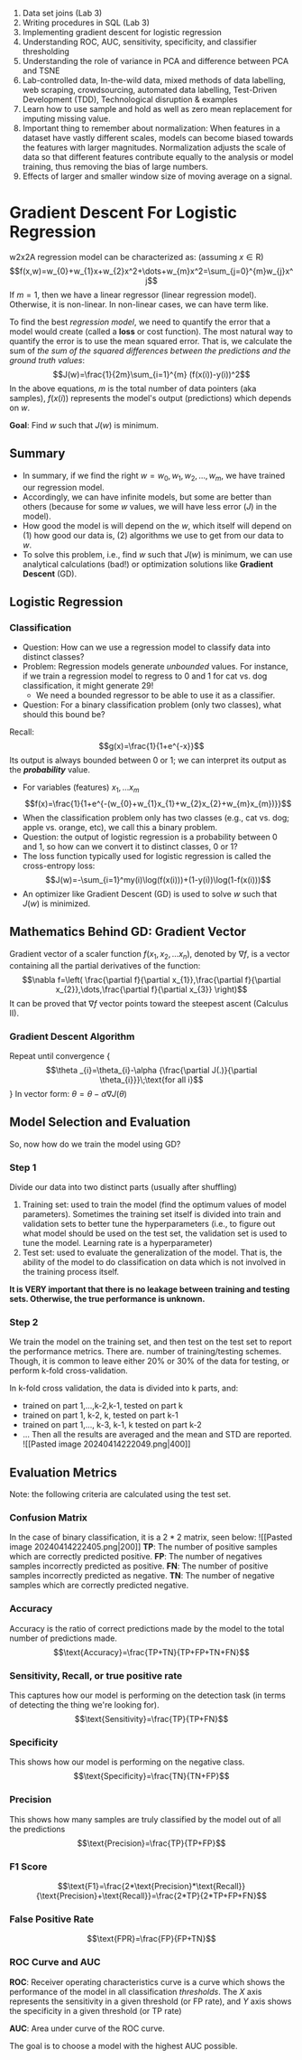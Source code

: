 1. Data set joins (Lab 3)
1. Writing procedures in SQL (Lab 3)
2. Implementing gradient descent for logistic regression
3. Understanding ROC, AUC, sensitivity, specificity, and classifier thresholding
4. Understanding the role of variance in PCA and difference between PCA and TSNE
5. Lab-controlled data, In-the-wild data, mixed methods of data labelling, web scraping, crowdsourcing, automated data labelling, Test-Driven Development (TDD), Technological disruption & examples
6. Learn how to use sample and hold as well as zero mean replacement for imputing missing value.
7. Important thing to remember about normalization: When features in a dataset have vastly different scales, models can become biased towards the features with larger magnitudes. Normalization adjusts the scale of data so that different features contribute equally to the analysis or model training, thus removing the bias of large numbers.
8. Effects of larger and smaller window size of moving average on a signal.
# Gradient Descent For Logistic Regression
w2x2A regression model can be characterized as: (assuming $x\in \mathrm{R}$) $$f(x,w)=w_{0}+w_{1}x+w_{2}x^2+\dots+w_{m}x^2=\sum_{j=0}^{m}w_{j}x^j$$
If $m=1$, then we have a linear regressor (linear regression model). Otherwise, it is non-linear. In non-linear cases, we can have term like.

To find the best *regression model*, we need to quantify the error that a model would create (called a **loss** or cost function). The most natural way to quantify the error is to use the mean squared error. That is, we calculate the sum of *the sum of the squared differences between the predictions and the ground truth values*: $$J(w)=\frac{1}{2m}\sum_{i=1}^{m} (f(x(i))-y(i))^2$$
In the above equations, $m$ is the total number of data pointers (aka samples), $f(x(i))$ represents the model's output (predictions) which depends on $w$.

**Goal**: Find $w$ such that $J(w)$ is minimum.
## Summary
- In summary, if we find the right $w=w_{0},w_{1},w_{2},\dots,w_{m}$, we have trained our regression model.
- Accordingly, we can have infinite models, but some are better than others (because for some $w$ values, we will have less error ($J$) in the model).
- How good the model is will depend on the $w$, which itself will depend on (1) how good our data is, (2) algorithms we use to get from our data to $w$.
- To solve this problem, i.e., find $w$ such that $J(w)$ is minimum, we can use analytical calculations (bad!) or optimization solutions like **Gradient Descent** (GD).
## Logistic Regression
### Classification
- Question: How can we use a regression model to classify data into distinct classes?
- Problem: Regression models generate *unbounded* values. For instance, if we train a regression model to regress to 0 and 1 for cat vs. dog classification, it might generate 29!
	- We need a bounded regressor to be able to use it as a classifier.
- Question: For a binary classification problem (only two classes), what should this bound be?

Recall: $$g(x)=\frac{1}{1+e^{-x}}$$Its output is always bounded between 0 or 1; we can interpret its output as the ***probability*** value.
- For variables (features) $x_{1},\dots x_{m}$ $$f(x)=\frac{1}{1+e^{-(w_{0}+w_{1}x_{1}+w_{2}x_{2}+w_{m}x_{m})}}$$
- When the classification problem only has two classes (e.g., cat vs. dog; apple vs. orange, etc), we call this a binary problem.
- Question: the output of logistic regression is a probability between 0 and 1, so how can we convert it to distinct classes, 0 or 1?
- The loss function typically used for logistic regression is called the cross-entropy loss: $$J(w)=-\sum_{i=1}^my(i)\log(f(x(i)))+(1-y(i))\log(1-f(x(i)))$$
- An optimizer like Gradient Descent (GD) is used to solve $w$ such that $J(w)$ is minimized.
## Mathematics Behind GD: Gradient Vector
Gradient vector of a scaler function $f(x_{1},x_{2},\dots x_{n})$, denoted by $\nabla f$, is a vector containing all the partial derivatives of the function:$$\nabla f=\left( \frac{\partial f}{\partial x_{1}},\frac{\partial f}{\partial x_{2}},\dots,\frac{\partial f}{\partial x_{3}} \right)$$It can be proved that $\nabla f$ vector points toward the steepest ascent (Calculus II).
### Gradient Descent Algorithm
Repeat until convergence {
$$\theta _{i}=\theta_{i}-\alpha {\frac{\partial J(.)}{\partial \theta_{i}}}\;\text{for all i}$$
}
In vector form: $\theta=\theta-\alpha \nabla J(\theta)$
## Model Selection and Evaluation
So, now how do we train the model using GD?
### Step 1
Divide our data into two distinct parts (usually after shuffling)
1. Training set: used to train the model (find the optimum values of model parameters). Sometimes the training set itself is divided into train and validation sets to better tune the hyperparameters (i.e., to figure out what model should be used on the test set, the validation set is used to tune the model. Learning rate is a hyperparameter)
2. Test set: used to evaluate the generalization of the model. That is, the ability of the model to do classification on data which is not involved in the training process itself.

**It is VERY important that there is no leakage between training and testing sets. Otherwise, the true performance is unknown.**
### Step 2
We train the model on the training set, and then test on the test set to report the performance metrics. There are. number of training/testing schemes. Though, it is common to leave either 20% or 30% of the data for testing, or perform k-fold cross-validation.

In k-fold cross validation, the data is divided into k parts, and:
- trained on part 1,...,k-2,k-1, tested on part k
- trained on part 1, k-2, k, tested on part k-1
- trained on part 1,..., k-3, k-1, k tested on part k-2
- ...
Then all the results are averaged and the mean and STD are reported.
![[Pasted image 20240414222049.png|400]]
## Evaluation Metrics
Note: the following criteria are calculated using the test set.
### Confusion Matrix
In the case of binary classification, it is a $2*2$ matrix, seen below:
![[Pasted image 20240414222405.png|200]]
**TP**: The number of positive samples which are correctly predicted positive.
**FP**: The number of negatives samples incorrectly predicted as positive.
**FN**: The number of positive samples incorrectly predicted as negative.
**TN**: The number of negative samples which are correctly predicted negative.
### Accuracy
Accuracy is the ratio of correct predictions made by the model to the total number of predictions made.$$\text{Accuracy}=\frac{TP+TN}{TP+FP+TN+FN}$$
### Sensitivity, Recall, or true positive rate
This captures how our model is performing on the detection task (in terms of detecting the thing we're looking for). $$\text{Sensitivity}=\frac{TP}{TP+FN}$$
### Specificity
This shows how our model is performing on the negative class. $$\text{Specificity}=\frac{TN}{TN+FP}$$
### Precision
This shows how many samples are truly classified by the model out of all the predictions$$\text{Precision}=\frac{TP}{TP+FP}$$
### F1 Score
$$\text{F1}=\frac{2*\text{Precision}*\text{Recall}}{\text{Precision}+\text{Recall}}=\frac{2*TP}{2*TP+FP+FN}$$
### False Positive Rate
$$\text{FPR}=\frac{FP}{FP+TN}$$
### ROC Curve and AUC
**ROC**: Receiver operating characteristics curve is a curve which shows the performance of the model in all classification *thresholds*. The $X$ axis represents the sensitivity in a given threshold (or FP rate), and $Y$ axis shows the specificity in a given threshold (or TP rate)

**AUC**: Area under curve of the ROC curve.

The goal is to choose a model with the highest AUC possible.


